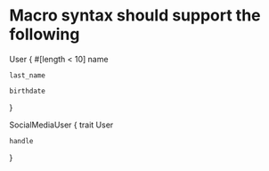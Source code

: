 # Macro syntax should support the following
User {
    #[length < 10]
    name

    last_name

    birthdate
}

SocialMediaUser {
    trait User

    handle
}